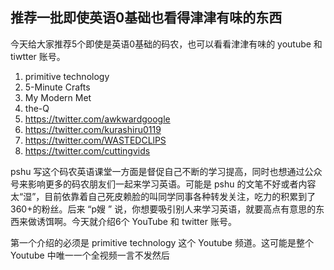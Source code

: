 推荐一批即使英语0基础也看得津津有味的东西
---

今天给大家推荐5个即使是英语0基础的码农，也可以看看津津有味的 youtube 和 tiwtter 账号。

1. primitive technology
2. 5-Minute Crafts
3. My Modern Met
4. the-Q
5. https://twitter.com/awkwardgoogle
6. https://twitter.com/kurashiru0119
7. https://twitter.com/WASTEDCLlPS
8. https://twitter.com/cuttingvids

pshu 写这个码农英语课堂一方面是督促自己不断的学习提高，同时也想通过公众号来影响更多的码农朋友们一起来学习英语。可能是 pshu 的文笔不好或者内容太“湿”，目前依靠着自己死皮赖脸的叫同学同事各种转发关注，吃力的积累到了360+的粉丝。后来 “p嫂 ” 说，你想要吸引别人来学习英语，就要高点有意思的东西来做诱饵啊。今天就介绍6个 YouTube 和 twitter 账号。

第一个介绍的必须是 primitive technology 这个 Youtube 频道。这可能是整个 Youtube 中唯一一个全视频一言不发然后
<!--stackedit_data:
eyJoaXN0b3J5IjpbMTkzOTIxNzI5OCwtMTE1NzYyMTE5MSwtMT
Y3MjE5ODA1MywxOTQzNjIwMjQsLTEyMjIyMzAxMjksLTM5NDQz
OTg3MCwyMDI5ODE4NjM0LDE1NTUwNDY4ODYsMTcyODc1MTMwNy
wtMzk3MTYzNzM1XX0=
-->
